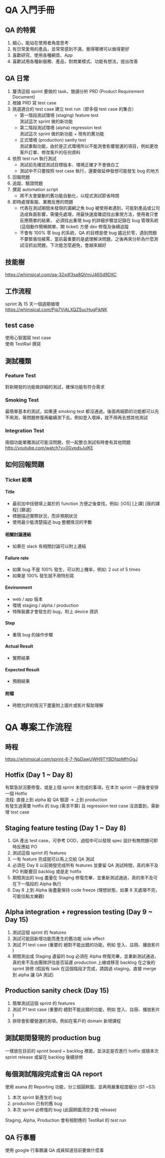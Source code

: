 # QA 入門手冊
## QA 的特質
1. 細心，能站在使用者角度思考
2. 有日常愛用的產品，並常常感到不滿，覺得哪裡可以做得更好
3. 喜歡研究、使用各種網頁、App
4. 喜歡試用各種新服務、產品，對商業模式、功能有想法，提出改善
## QA 日常
1. 釐清這個 sprint 要做的 task，閱讀分析 PRD (Product Requirement Document)
2. 根據 PRD 寫 test case
3. 挑選適合的 test case 建立 test run（即多個 test case 的集合）
    * 第一階段測試環境 (staging) feature test  
    測試這次 sprint 做的新功能
    * 第二階段測試環境 (alpha) regression test  
    測試這次 sprint 做的新功能 + 現有的舊功能
    * 正式環境 (production) sanity test  
    測試重點功能，由於是正式環境所以不能測會影響營運的項目，例如更改客戶訂單、修改客戶的任何資料
4. 依照 test run 執行測試
    * 測試前先確認測試目標版本、環境正確才不會做白工
    * 測試中不只要按照 test case 執行，還要做延伸發想可能發生 bug 的地方
5. 回報問題
6. 追蹤、驗證問題
7. 撰寫 automation script
    * 將不太會變動的舊功能自動化，以程式測試節省時間
8. 即時處理客服、業務反應的問題
    * 代表在測試期間未發現的漏網之魚 bug 被使用者遇到，可能對產品或公司造成負面影響，需優先處理，用最快速度確認找出重現方法，使用者只會反應簡單的結果，
必須找出重現 bug 的詳細步驟並記錄在 bug 管理系統 (這個動作簡稱開單、開 ticket) 方便 dev 修復及後續追蹤
    * 不會有 100% 零 bug 的系統，QA 的目標是使 bug 趨近於零，遇到問題不要緊張怕被罵，當前最重要的是處理解決問題，之後再來分析為什麼測試沒抓出問題，下次能怎麼避免，會越來越好
## 技能樹
https://whimsical.com/qa-32xdf3sa8QVmjJ46Sd9DXC
## 工作流程
sprint 為 15 天一個週期循環  
https://whimsical.com/Pjp7VjALXQZSucHugFjkNK
## test case
使用心智圖寫 test case  
使用 TestRail 撰寫  
## 測試種類
### Feature Test
對新開發的功能做詳細的測試，確保功能有符合需求
### Smoking Test
最簡單基本的測試，如果連 smoking test 都沒通過，後面再細節的功能都可以先不用測，等問題修復再繼續測下去。例如登入壞掉，就不用再去想其他測試
### Integration Test
兩個功能單獨測試可能沒問題，但一起整合測試有時會有其他問題  
http://youtube.com/watch?v=0GypdsJulKE
## 如何回報問題
### Ticket 結構
#### Title
* 最前加中括號填上屬於的 function 方便之後查找，例如: [iOS] [上課] [我的課程] [篩選]
* 標題描述實際狀況，而非預期狀況
* 使用最少能清楚描述 bug 整體情況的字數
#### 相關討論連結
* 如果在 slack 有相關討論可以附上連結
#### Failure rate
* 如果 bug 不是 100% 發生，可以附上機率，例如: 2 out of 5 times
* 如果是 100% 發生就不用特別寫
#### Environment
* web / app 版本
* 環境 staging / alpha / production
* 特殊裝置才會發生的 bug，附上 device 資訊
#### Step
* 重現 bug 的操作步驟
#### Actual Result
* 實際結果
#### Expected Result
* 預期結果
#### 附檔
* 時間允許的情況下盡量附上圖片或影片幫助理解
# QA 專案工作流程
## 時程
https://whimsical.com/sprint-8-7-NpDawUWH9TYBDfqpMfhGgJ
## Hotfix (Day 1 ~ Day 8)
有緊急狀況要修復，或是上個 sprint 未完成的事項，在本次 sprint 一週後會安排一個
Hotfix  
流程: 直接上到 alpha 給 QA 驗證 → 上到 production  
有發生過需要 hotfix 的 bug (需求不算) 且 regression test case 沒涵蓋到，需新增 test
case
## Staging feature testing (Day 1 ~ Day 8)
1. QA 產出 test case，可參考 DOD，過程中可以發現 spec 設計有無問題可即時反應給 PO
2. 測試這個 sprint 的 features
3. 一有 feature 完成就可以馬上交給 QA 測試
4. 必須在 Day 8 以前開發完成所有 features 並要留 QA 測試時間，真的來不及 PO 判斷要回 backlog 或是走 hotfix
5. 期間測出的 bug 盡量在 Staging 修復完畢，並重新測試通過，真的來不及可在下一階段的 Alpha 執行
6. Day 8 上到 Alpha 後盡量保持 code freeze (理想狀態，如果 8 天處理不完，可能估點太樂觀)
## Alpha integration + regression testing (Day 9 ~ Day 15)
1. 測試這個 sprint 的 features
2. 測試可能因新增功能而產生的舊功能 side effect
3. 測試 P1 test case (重要的 絕對不能出錯的功能，例如 登入、註冊、播放影片 )
4. 期間測出或 Staging 遺留的 bug 必須在 Alpha 修復完畢，並重新測試通過，真的來不及由團隊評估是否延遲 production 上線或移至 backlog 在之後的 sprint 排修 (假設有 task 在這個階段才完成，請跳過 staging，直接 merge 到 alpha 讓 QA 測試)
## Production sanity check (Day 15)
1. 簡單測試這個 sprint 的 features
2. 測試 P1 test case (重要的 絕對不能出錯的功能，例如 登入、註冊、播放影片 )
3. 排除會影響營運的測項，例如在客戶的 domain 新增課程
## 測試期間發現的 production bug
一樣放在目前的 sprint board + backlog 裡面，並決定是否進行 hotfix 或隨本次 sprint release 或留在 backlog 後續排修
## 每個測試階段完成會出 QA report
使用 asana 的 Reporting 功能，分三個圓餅圖，並再用嚴重程度細分 (S1 ~S3)
1. 本次 sprint 新產生的 bug
2. production 已有的舊 bug
3. 本次 sprint 必修復的 bug (此圓餅圖清空才能 release)

Staging, Alpha, Production 會有相對應的 TestRail 的 test run
## QA 行事曆
使用 google 行事曆讓 QA 成員知道目前要做什麼事